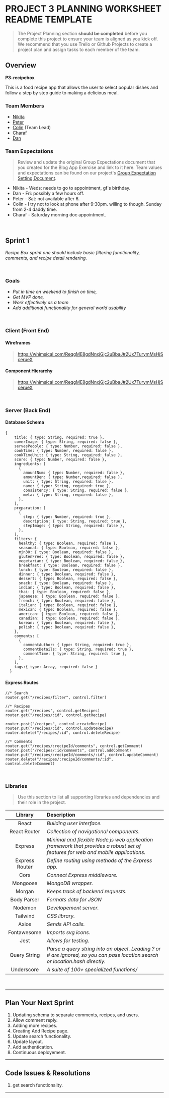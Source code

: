 # PROJECT 3 PLANNING WORKSHEET README TEMPLATE <!-- omit in toc -->

> The Project Planning section **should be completed** before you complete this project to ensure your team is aligned as you kick off. We recommend that you use Trello or Github Projects to create a project plan and assign tasks to each member of the team.

## Overview

**P3-recipebox**

This is a food recipe app that allows the user to select popular dishes and follow a step by step guide to making a delicious meal.


### Team Members

- [Nikita](https://github.com/nsavelevjs)
- [Peter](https://github.com/PolarBear97)
- [Colin](https://github.com/malcolmc10) (Team Lead)
- [Charaf](https://github.com/charafboulafaa) 
- [Dan](https://github.com/dandalgatov)

### Team Expectations
>  Review and update the original Group Expectations document that you created for the Blog App Exercise and link to it here.
Team values and expectations can be found on our project's [Group Expectation Setting Document](https://git.generalassemb.ly/sei-nyc-neptune/ux-sei-collab-p3/blob/master/group-expectations.md).

- Nikita - Weds: needs to go to appointment, gf's birthday.
- Dan - Fri: possibly a few hours off. 
- Peter - Sat: not available after 6.
- Colin - I try not to look at phone after 9:30pm. willing to though. Sunday from 2-4 daddy time.
- Charaf - Saturday morning doc appointment.

<br>

## Sprint 1


_Recipe Box sprint one should include basic filtering functionality, comments, and recipe detail rendering._

<br>

### Goals

- _Put in time on weekend to finish on time,_
- _Get MVP done,_
- _Work effectively as a team_
- _Add additional functionality for general world usability_

<br>

### Client (Front End)

#### Wireframes

> https://whimsical.com/ReqgME8gdNnxjGjc2uBbaJ#2Ux7TurymMsHjScerueX


#### Component Hierarchy

> https://whimsical.com/ReqgME8gdNnxjGjc2uBbaJ#2Ux7TurymMsHjScerueX

<br>

### Server (Back End)

#### Database Schema 

```
{
    title: { type: String, required: true },
    coverImage: { type: String, required: false },
    servesPeople: { type: Number, required: false },
    cookTime: { type: Number, required: false },
    cookTimeUnit: { type: String, required: false },
    score: { type: Number, required: false },
    ingredients: [
      {
        amountNum: { type: Number, required: false },
        amountDen: { type: Number,required: false },
        unit: { type: String, required: false },
        name: { type: String, required: true },
        consistency: { type: String, required: false },
        meta: { type: String, required: false },
      },
    ],
    preparation: [
      {
        step: { type: Number, required: true },
        description: { type: String, required: true },
        stepImage: { type: String, required: false },
      },
    ],
    filters: {
      healthy: { type: Boolean, required: false },
      seasonal: { type: Boolean, required: false },
      min30: { type: Boolean, required: false },
      glutenFree: { type: Boolean, required: false },
      vegetarian: { type: Boolean, required: false },
      breakfast: { type: Boolean, required: false },
      lunch: { type: Boolean, required: false },
      dinner: { type: Boolean, required: false },
      dessert: { type: Boolean, required: false },
      snack: { type: Boolean, required: false },
      indian: { type: Boolean, required: false },
      thai: { type: Boolean, required: false },
      japanese: { type: Boolean, required: false },
      french: { type: Boolean, required: false },
      italian: { type: Boolean, required: false },
      mexican: { type: Boolean, required: false },
      american: { type: Boolean, required: false },
      canadian: { type: Boolean, required: false },
      korean: { type: Boolean, required: false },
      polish: { type: Boolean, required: false },
    },
    comments: [
      {
        commentAuthor: { type: String, required: true },
        commentDetails: { type: String, required: true },
        commentTime: { type: String, required: true },
      },
    ],
    tags:{ type: Array, required: false }
  }
```

#### Express Routes

``` 
//* Search
router.get("/recipes/filter", control.filter)

//* Recipes
router.get("/recipes", control.getRecipes)
router.get("/recipes/:id", control.getRecipe)

router.post("/recipes", control.createRecipe)
router.put("/recipes/:id", control.updateRecipe)
router.delete("/recipes/:id", control.deleteRecipe)

//* Comments
router.get("/recipes/:recipeId/comments", control.getComment)
router.post("/recipes/:id/comments", control.addComment)
router.put("/recipes/:recipeId/comments/:id", control.updateComment)
router.delete("/recipes/:recipeId/comments/:id", control.deleteComment)
```

<br>

### Libraries

> Use this section to list all supporting libraries and dependencies and their role in the project.

|    Library     | Description                                |
| :------------: | :----------------------------------------- |
|     React      | _Building user interface._ |
|  React Router  | _Collection of navigational components._ |
|    Express     | _Minimal and flexible Node.js web application framework that provides a robust set of features for web and mobile applications._ |
| Express Router | _Define routing using methods of the Express app._ |
|    Cors    | _Connect Express middleware._ |
|    Mongoose    | _MongoDB wrapper._ |
|    Morgan    | _Keeps track of backend requests._ |
|    Body Parser    | _Formats data for JSON_ |
|    Nodemon    | _Developement server._ |
|    Tailwind    | _CSS library._ |
|    Axios    | _Sends API calls._ |
|    Fontawesome    | _Imports svg icons._ |
|    Jest  | _Allows for testing._ |
|    Query String  | _Parse a query string into an object. Leading ? or # are ignored, so you can pass location.search or location.hash directly._ |
|    Underscore  | _A suite of 100+ specialized functions/_ |

<br>

***

## Plan Your Next Sprint

1. Updating schema to separate comments, recipes, and users.
2. Allow comment reply. 
3. Adding more recipes.
4. Creating Add Recipe page. 
5. Update search functionality. 
6. Update layout. 
7. Add authentication. 
8. Continuous deployement. 

***

## Code Issues & Resolutions

1. get search functionality. 

***


